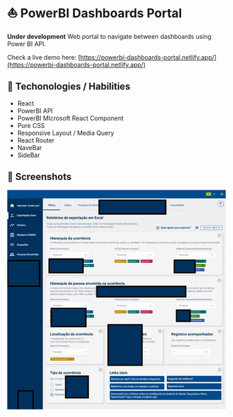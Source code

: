 # ⛵ PowerBI Dashboards Portal

**Under development**
Web portal to navigate between dashboards using Power BI API.

Check a live demo here: [https://powerbi-dashboards-portal.netlify.app/](https://powerbi-dashboards-portal.netlify.app/)

## 🎯 Techonologies / Habilities

- React
- PowerBI API
- PowerBI MIcrosoft React Component
- Pure CSS
- Responsive Layout / Media Query
- React Router
- NaveBar
- SideBar

## 📌 Screenshots

![Model](model.jpeg)
